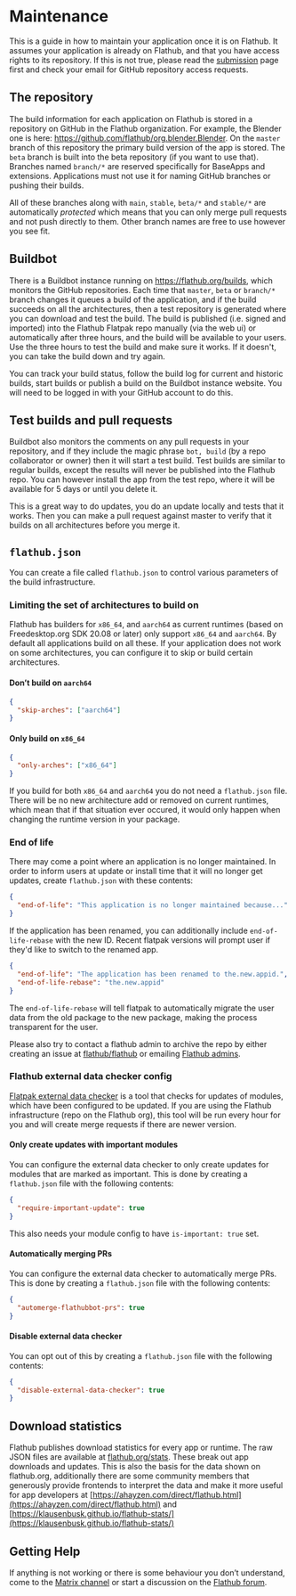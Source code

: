 # Maintenance

This is a guide in how to maintain your application once it is on Flathub. It assumes your application is already on Flathub, and that you have access rights to its repository. If this is not true, please read the [submission](/docs/for-app-authors/submission) page first and check your email for GitHub repository access requests.

## The repository

The build information for each application on Flathub is stored in a repository on GitHub in the Flathub organization. For example, the Blender one is here: https://github.com/flathub/org.blender.Blender. On the `master` branch of this repository the primary build version of the app is stored. The `beta` branch is built into the beta repository (if you want to use that). Branches named `branch/*` are reserved specifically for BaseApps and extensions. Applications must not use it for naming GitHub branches or pushing their builds.

All of these branches along with `main`, `stable`, `beta/*` and `stable/*` are automatically <em>protected</em> which means that you can only merge pull requests and not push directly to them. Other branch names are free to use however you see fit.

## Buildbot

There is a Buildbot instance running on https://flathub.org/builds, which monitors the GitHub repositories. Each time that `master`, `beta` or `branch/*` branch changes it queues a build of the application, and if the build succeeds on all the architectures, then a test repository is generated where you can download and test the build. The build is published (i.e. signed and imported) into the Flathub Flatpak repo manually (via the web ui) or automatically after three hours, and the build will be available to your users. Use the three hours to test the build and make sure it works. If it doesn't, you can take the build down and try again.

You can track your build status, follow the build log for current and historic builds, start builds or publish a build on the Buildbot instance website. You will need to be logged in with your GitHub account to do this.

## Test builds and pull requests

Buildbot also monitors the comments on any pull requests in your repository, and if they include the magic phrase `bot, build` (by a repo collaborator or owner) then it will start a test build. Test builds are similar to regular builds, except the results will never be published into the Flathub repo. You can however install the app from the test repo, where it will be available for 5 days or until you delete it.

This is a great way to do updates, you do an update locally and tests that it works. Then you can make a pull request against master to verify that it builds on all architectures before you merge it.

## `flathub.json`

You can create a file called `flathub.json` to control various parameters of the build infrastructure.

### Limiting the set of architectures to build on

Flathub has builders for `x86_64`, and `aarch64` as current runtimes (based on Freedesktop.org SDK 20.08 or later) only support `x86_64` and `aarch64`. By default all applications build on all these. If your application does not work on some architectures, you can configure it to skip or build certain architectures.

#### Don’t build on `aarch64`

```json title="flathub.json"
{
  "skip-arches": ["aarch64"]
}
```

#### Only build on `x86_64`

```json title="flathub.json"
{
  "only-arches": ["x86_64"]
}
```

If you build for both `x86_64` and `aarch64` you do not need a `flathub.json` file. There will be no new architecture add or removed on current runtimes, which mean that if that situation ever occured, it would only happen when changing the runtime version in your package.

### End of life

There may come a point where an application is no longer maintained. In order to inform users at update or install time that it will no longer get updates, create `flathub.json` with these contents:

```json title="flathub.json"
{
  "end-of-life": "This application is no longer maintained because..."
}
```

If the application has been renamed, you can additionally include `end-of-life-rebase` with the new ID. Recent flatpak versions will prompt user if they'd like to switch to the renamed app.

```json title="flathub.json"
{
  "end-of-life": "The application has been renamed to the.new.appid.",
  "end-of-life-rebase": "the.new.appid"
}
```

The `end-of-life-rebase` will tell flatpak to automatically migrate the user data from the old package to the new package, making the process transparent for the user.

Please also try to contact a flathub admin to archive the repo by either creating an issue at [flathub/flathub](https://github.com/flathub/flathub/issues/new) or emailing [Flathub admins](mailto:admins@flathub.org).

### Flathub external data checker config

[Flatpak external data checker](/docs/for-app-authors/external-data-checker) is a tool that checks for updates of modules, which have been configured to be updated. If you are using the Flathub infrastructure (repo on the Flathub org), this tool will be run every hour for you and will create merge requests if there are newer version.

#### Only create updates with important modules

You can configure the external data checker to only create updates for modules that are marked as important. This is done by creating a `flathub.json` file with the following contents:

```json title="flathub.json"
{
  "require-important-update": true
}
```

This also needs your module config to have `is-important: true` set.

#### Automatically merging PRs

You can configure the external data checker to automatically merge PRs. This is done by creating a `flathub.json` file with the following contents:

```json title="flathub.json"
{
  "automerge-flathubbot-prs": true
}
```

#### Disable external data checker

You can opt out of this by creating a `flathub.json` file with the following contents:

```json title="flathub.json"
{
  "disable-external-data-checker": true
}
```

## Download statistics

Flathub publishes download statistics for every app or runtime. The raw JSON files are available at [flathub.org/stats](https://flathub.org/stats/). These break out app downloads and updates. This is also the basis for the data shown on flathub.org, additionally there are some community members that generously provide frontends to interpret the data and make it more useful for app developers at [https://ahayzen.com/direct/flathub.html](https://ahayzen.com/direct/flathub.html) and [https://klausenbusk.github.io/flathub-stats/](https://klausenbusk.github.io/flathub-stats/)

## Getting Help

If anything is not working or there is some behaviour you don’t understand, come to the [Matrix channel](https://matrix.to/#/#flatpak:matrix.org) or start a discussion on the [Flathub forum](https://discourse.flathub.org/).
